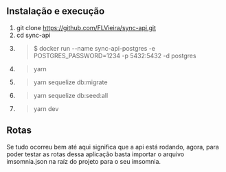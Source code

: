 ## Instalação e execução

1. git clone https://github.com/FLVieira/sync-api.git
2. cd sync-api
3. > \$ docker run --name sync-api-postgres -e POSTGRES_PASSWORD=1234 -p 5432:5432 -d postgres
4. > yarn
5. > yarn sequelize db:migrate
6. > yarn sequelize db:seed:all
7. > yarn dev

## Rotas

Se tudo ocorreu bem até aqui significa que a api está rodando, agora, para poder testar as rotas dessa aplicação basta importar o arquivo imsomnia.json na raíz do projeto para o seu imsomnia.
